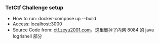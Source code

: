 ### TetCtf Challenge setup
- How to run: docker-compose up --build
- Access: localhost:3000 
- Source Code from: [ctf.zeyu2001.com](https://ctf.zeyu2001.com/2022/tetctf-2022/animals)，这里删掉了内网 8084 的 java log4shell 部分